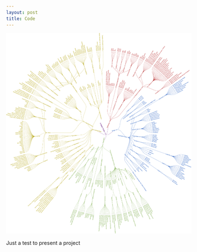 ```yaml
---
layout: post
title: Code
---
```


![image_info](./assets/images/T4.png)


Just a test to present a project

